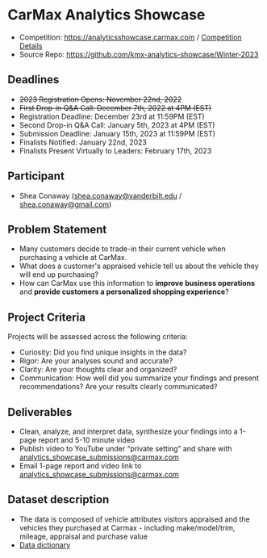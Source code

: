 # CarMax Analytics Showcase
- Competition: https://analyticsshowcase.carmax.com / [Competition Details](competition.md)
- Source Repo: https://github.com/kmx-analytics-showcase/Winter-2023

## Deadlines
- ~~2023 Registration Opens: November 22nd, 2022~~
- ~~First Drop-in Q&A Call: December 7th, 2022 at 4PM (EST)~~
- Registration Deadline: December 23rd at 11:59PM (EST)
- Second Drop-in Q&A Call: January 5th, 2023 at 4PM (EST)
- Submission Deadline: January 15th, 2023 at 11:59PM (EST)
- Finalists Notified: January 22nd, 2023
- Finalists Present Virtually to Leaders: February 17th, 2023

## Participant
- Shea Conaway (shea.conaway@vanderbilt.edu / shea.conaway@gmail.com)

## Problem Statement		
- Many customers decide to trade-in their current vehicle when purchasing a vehicle at CarMax. 
- What does a customer's appraised vehicle tell us about the vehicle they will end up purchasing?
- How can CarMax use this information to **improve business operations** and **provide customers a personalized shopping experience**?

## Project Criteria
Projects will be assessed across the following criteria:
- Curiosity: Did you find unique insights in the data?
- Rigor: Are your analyses sound and accurate?
- Clarity: Are your thoughts clear and organized?
- Communication: How well did you summarize your findings and present recommendations? Are your results clearly communicated?

## Deliverables
- Clean, analyze, and interpret data, synthesize your findings into a 1-page report and 5-10 minute video
- Publish video to YouTube under “private setting” and share with analytics_showcase_submissions@carmax.com
- Email 1-page report and video link to analytics_showcase_submissions@carmax.com

## Dataset description		
- The data is composed of vehicle attributes visitors appraised and the vehicles they purchased at Carmax - including make/model/trim, mileage, appraisal and purchase value
- [Data dictionary](data_dict.md)
